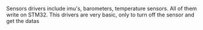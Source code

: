 Sensors drivers include imu's, barometers, temperature sensors. All of them write on STM32. 
This drivers are very basic, only to turn off the sensor and get the datas 

